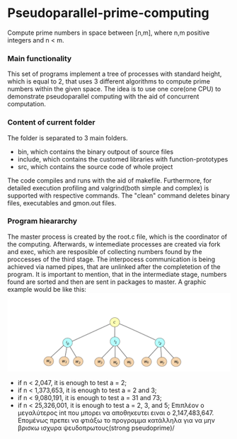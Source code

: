 # Pseudoparallel-prime-computing
Compute prime numbers in space between [n,m], where n,m positive integers and n < m.

### Main functionality
This set of programs implement a tree of processes with standard height, which is equal to 2, that uses 3 different algorithms to compute prime numbers within the given space. The idea is to use one core(one CPU) to demonstrate pseudoparallel computing with the aid of concurrent computation.

### Content of current folder
The folder is separated to 3 main folders.
- bin, which contains the binary outpout of source files
- include, which contains the customed libraries with function-prototypes
- src, which contains the source code of whole project

The code compiles and runs with the aid of makefile. Furthermore, for detailed execution profiling and valgrind(both simple and complex) is supported with respective commands. The "clean" command deletes binary files, executables and gmon.out files.

### Program hieararchy
The master process is created by the root.c file, which is the coordinator of the computing. Afterwards, w intemediate processes are created via fork and exec, which are resposible of collecting numbers found by the proccesses of the third stage. The interpocess communication is being achieved via named pipes, that are unlinked after the completetion of the program. It is important to mention, that in the intermediate stage, numbers found are sorted and then are sent in packages to master. A graphic example would be like this: ![Alt text](./Capture.png "Title")


- if n < 2,047, it is enough to test a = 2;
- if n < 1,373,653, it is enough to test a = 2 and 3;
- if n < 9,080,191, it is enough to test a = 31 and 73;
- if n < 25,326,001, it is enough to test a = 2, 3, and 5;
Επιπλέον ο μεγαλύτερος int που μπορει να αποθηκευτει ειναι ο 2,147,483,647. Επομένως πρεπει να φτιάξω το προγραμμα κατάλληλα για να μην βρισκω ισχυρα ψευδοπρωτους(strong pseudoprime)/